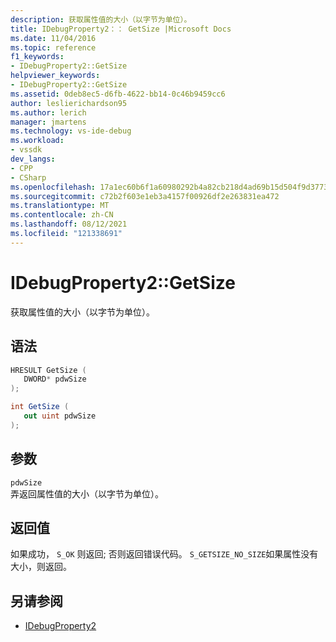 ```yaml
---
description: 获取属性值的大小（以字节为单位）。
title: IDebugProperty2：： GetSize |Microsoft Docs
ms.date: 11/04/2016
ms.topic: reference
f1_keywords:
- IDebugProperty2::GetSize
helpviewer_keywords:
- IDebugProperty2::GetSize
ms.assetid: 0deb8ec5-d6fb-4622-bb14-0c46b9459cc6
author: leslierichardson95
ms.author: lerich
manager: jmartens
ms.technology: vs-ide-debug
ms.workload:
- vssdk
dev_langs:
- CPP
- CSharp
ms.openlocfilehash: 17a1ec60b6f1a60980292b4a82cb218d4ad69b15d504f9d377334369ee663c01
ms.sourcegitcommit: c72b2f603e1eb3a4157f00926df2e263831ea472
ms.translationtype: MT
ms.contentlocale: zh-CN
ms.lasthandoff: 08/12/2021
ms.locfileid: "121338691"
---
```

# <a name="idebugproperty2getsize"></a>IDebugProperty2::GetSize
获取属性值的大小（以字节为单位）。

## <a name="syntax"></a>语法

```cpp
HRESULT GetSize ( 
   DWORD* pdwSize
);
```

```csharp
int GetSize ( 
   out uint pdwSize
);
```

## <a name="parameters"></a>参数
`pdwSize`\
弄返回属性值的大小（以字节为单位）。

## <a name="return-value"></a>返回值
 如果成功， `S_OK` 则返回; 否则返回错误代码。 `S_GETSIZE_NO_SIZE`如果属性没有大小，则返回。

## <a name="see-also"></a>另请参阅
- [IDebugProperty2](../../../extensibility/debugger/reference/idebugproperty2.md)
